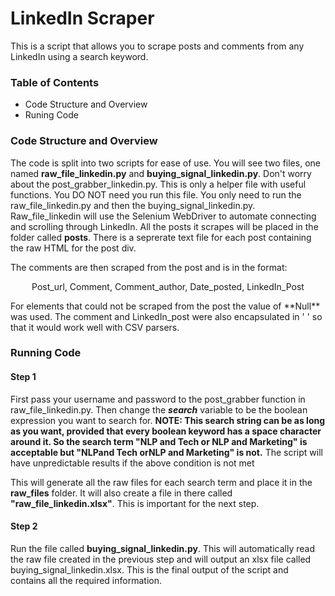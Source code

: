 # LinkedIn Scraper


This is a script that allows you to scrape posts and comments from any LinkedIn using a search keyword.

### Table of Contents

- Code Structure and Overview
- Runing Code

### Code Structure and Overview
The code is split into two scripts for ease of use. You will see two files, one named **raw_file_linkedin.py** and **buying_signal_linkedin.py**. Don't worry about the post_grabber_linkedin.py. This is only a helper file with useful functions. You DO NOT need you run this file. You only need to run the raw_file_linkedin.py and then the buying_signal_linkedin.py. Raw_file_linkedin will use the Selenium WebDriver to automate connecting and scrolling through LinkedIn. All the posts it scrapes will be placed in the folder called **posts**. There is a seprerate text file for each post containing the raw HTML for the post div. 

The comments are then scraped from the post and is in the format:
<center>Post_url, Comment, Comment_author, Date_posted, LinkedIn_Post</center>
<p></p>
For elements that could not be scraped from the post the value of **Null** was used. The comment and LinkedIn_post were also encapsulated in ' ' so that it would work well with CSV parsers. 

### Running Code
#### Step 1
First pass your username and password to the post_grabber function in raw_file_linkedin.py. Then change the ***search*** variable to be the boolean expression you want to search for. 
**NOTE: This search string can be as long as you want, provided that every boolean keyword has a space character around it. So the search term "NLP and Tech or NLP and Marketing" is acceptable but "NLPand Tech orNLP and Marketing" is not.**
The script will have unpredictable results if the above condition is not met

This will generate all the raw files for each search term and place it in the **raw_files** folder. It will also create a file in there called **"raw_file_linkedin.xlsx"**. This is important for the next step.
#### Step 2
Run the file called **buying_signal_linkedin.py**. This will automatically read the raw file created in the previous step and will output an xlsx file called buying_signal_linkedin.xlsx. This is the final output of the script and contains all the required information.
<p></p>
